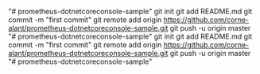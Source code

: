 "# prometheus-dotnetcoreconsole-sample"  git init git add README.md git commit -m "first commit" git remote add origin https://github.com/corne-alant/prometheus-dotnetcoreconsole-sample.git git push -u origin master
"# prometheus-dotnetcoreconsole-sample"  git init git add README.md git commit -m "first commit" git remote add origin https://github.com/corne-alant/prometheus-dotnetcoreconsole-sample.git git push -u origin master
"# prometheus-dotnetcoreconsole-sample" 

